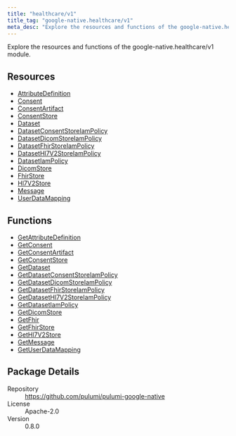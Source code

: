 ```yaml
---
title: "healthcare/v1"
title_tag: "google-native.healthcare/v1"
meta_desc: "Explore the resources and functions of the google-native.healthcare/v1 module."
---
```


<!-- WARNING: this file was generated by Pulumi Docs Generator. -->
<!-- Do not edit by hand unless you're certain you know what you are doing! -->

Explore the resources and functions of the google-native.healthcare/v1 module.

<h2 id="resources">Resources</h2>
<ul class="api">
    <li><a href="attributedefinition" title="AttributeDefinition"><span class="symbol resource"></span>AttributeDefinition</a></li>
    <li><a href="consent" title="Consent"><span class="symbol resource"></span>Consent</a></li>
    <li><a href="consentartifact" title="ConsentArtifact"><span class="symbol resource"></span>ConsentArtifact</a></li>
    <li><a href="consentstore" title="ConsentStore"><span class="symbol resource"></span>ConsentStore</a></li>
    <li><a href="dataset" title="Dataset"><span class="symbol resource"></span>Dataset</a></li>
    <li><a href="datasetconsentstoreiampolicy" title="DatasetConsentStoreIamPolicy"><span class="symbol resource"></span>DatasetConsentStoreIamPolicy</a></li>
    <li><a href="datasetdicomstoreiampolicy" title="DatasetDicomStoreIamPolicy"><span class="symbol resource"></span>DatasetDicomStoreIamPolicy</a></li>
    <li><a href="datasetfhirstoreiampolicy" title="DatasetFhirStoreIamPolicy"><span class="symbol resource"></span>DatasetFhirStoreIamPolicy</a></li>
    <li><a href="datasethl7v2storeiampolicy" title="DatasetHl7V2StoreIamPolicy"><span class="symbol resource"></span>DatasetHl7V2StoreIamPolicy</a></li>
    <li><a href="datasetiampolicy" title="DatasetIamPolicy"><span class="symbol resource"></span>DatasetIamPolicy</a></li>
    <li><a href="dicomstore" title="DicomStore"><span class="symbol resource"></span>DicomStore</a></li>
    <li><a href="fhirstore" title="FhirStore"><span class="symbol resource"></span>FhirStore</a></li>
    <li><a href="hl7v2store" title="Hl7V2Store"><span class="symbol resource"></span>Hl7V2Store</a></li>
    <li><a href="message" title="Message"><span class="symbol resource"></span>Message</a></li>
    <li><a href="userdatamapping" title="UserDataMapping"><span class="symbol resource"></span>UserDataMapping</a></li>
</ul>

<h2 id="functions">Functions</h2>
<ul class="api">
    <li><a href="getattributedefinition" title="GetAttributeDefinition"><span class="symbol function"></span>GetAttributeDefinition</a></li>
    <li><a href="getconsent" title="GetConsent"><span class="symbol function"></span>GetConsent</a></li>
    <li><a href="getconsentartifact" title="GetConsentArtifact"><span class="symbol function"></span>GetConsentArtifact</a></li>
    <li><a href="getconsentstore" title="GetConsentStore"><span class="symbol function"></span>GetConsentStore</a></li>
    <li><a href="getdataset" title="GetDataset"><span class="symbol function"></span>GetDataset</a></li>
    <li><a href="getdatasetconsentstoreiampolicy" title="GetDatasetConsentStoreIamPolicy"><span class="symbol function"></span>GetDatasetConsentStoreIamPolicy</a></li>
    <li><a href="getdatasetdicomstoreiampolicy" title="GetDatasetDicomStoreIamPolicy"><span class="symbol function"></span>GetDatasetDicomStoreIamPolicy</a></li>
    <li><a href="getdatasetfhirstoreiampolicy" title="GetDatasetFhirStoreIamPolicy"><span class="symbol function"></span>GetDatasetFhirStoreIamPolicy</a></li>
    <li><a href="getdatasethl7v2storeiampolicy" title="GetDatasetHl7V2StoreIamPolicy"><span class="symbol function"></span>GetDatasetHl7V2StoreIamPolicy</a></li>
    <li><a href="getdatasetiampolicy" title="GetDatasetIamPolicy"><span class="symbol function"></span>GetDatasetIamPolicy</a></li>
    <li><a href="getdicomstore" title="GetDicomStore"><span class="symbol function"></span>GetDicomStore</a></li>
    <li><a href="getfhir" title="GetFhir"><span class="symbol function"></span>GetFhir</a></li>
    <li><a href="getfhirstore" title="GetFhirStore"><span class="symbol function"></span>GetFhirStore</a></li>
    <li><a href="gethl7v2store" title="GetHl7V2Store"><span class="symbol function"></span>GetHl7V2Store</a></li>
    <li><a href="getmessage" title="GetMessage"><span class="symbol function"></span>GetMessage</a></li>
    <li><a href="getuserdatamapping" title="GetUserDataMapping"><span class="symbol function"></span>GetUserDataMapping</a></li>
</ul>

<h2 id="package-details">Package Details</h2>
<dl class="package-details">
	<dt>Repository</dt>
	<dd><a href="https://github.com/pulumi/pulumi-google-native">https://github.com/pulumi/pulumi-google-native</a></dd>
	<dt>License</dt>
	<dd>Apache-2.0</dd>
	<dt>Version</dt>
	<dd>0.8.0</dd>
</dl>

